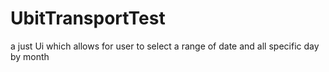 # UbitTransportTest
a just  Ui which allows for user to select a range of date and all specific day by month 
